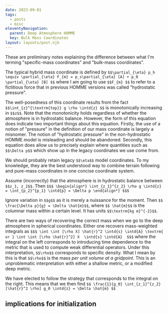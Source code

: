 ```yaml
---
date: 2023-09-01
tags:
  - posts
  - misc
eleventyNavigation:
  parent: Deep Atmosphere HOMME
  key: Bulk Mass Coordinates
layout: layouts/post.njk
---
```

These are preliminary notes explaining the difference between what I'm terming "specific-mass coordinates"
and "bulk-mass coordinates". 

The typical hybrid mass coordinate is defined by 
`$$\partial_{\eta} p_h \equiv \partial_{\eta} F_{m} = p_s\partial_{\eta} [A] + p_0 \partial_{\eta} [B] $$` 
where I am going to use `$$F_{m} $$` to refer to a fictitious force that in previous HOMME versions
was called "hydrostatic pressure". 

The well-posedness of this coordinate results from the fact 
`$$\int_{z}^{\textrm{top}} g \rho \intd{z} $$` is monotonically increasing in `$$z$$`. 
Note that the monotonicity holds regardless of whether the atmosphere is in hydrostatic balance. 
However, the form of this equation does indicate two important things about this equation.
Firstly, the use of a notion of "pressure" in the definition of our mass coordinate is largely a 
misnomer. The notion of "hydrostatic pressure" in the non-hydrostatic HOMME model
is misleading and should be abandoned.  Secondly, this equation does allow us to precisely
explain where quantities such as `$$\Delta p$$` which show up in the legacy coordinates we use come from.

We should probably retain legacy `$$\eta$$` model coordinates. 
To my knowledge, they are the best understood way to combine terrain following and pure-mass coordinates
in one concise coordinate system. 

Assume (incorrectly) that the atmosphere is in hydrostatic balance between `$$z_1, z_2$$`. Then
`$$$
\begin{align*}
  \int_{z_1}^{z_2} \rho g \intd{z} = \int_{p_2}^{p_1} \intd{p} = \Delta p
\end{align*}
$$$`


Ignore variation in `$$g$$` as it is merely a nuissance for the moment. Then `$$ \frac{\Delta p}{g} = \Delta \hat{m}$$`,
where `$$ \hat{m}$$` is the columnar mass within a certain level.  It has units `$$\textrm{kg m}^{-2}$$`.

There are two ways of recovering the correct mass when we go to the deep atmosphere in spherical coordinates.
Either one recovers mass-weighted integrals as
`$$$
  \int \int [\rho X] \hat{r}^2 \intd{s} \intd{A} \textrm{ or } \int \int [\rho \hat{r}^2] X  \intd{s} \intd{A} 
$$$`
where the integral on the left corresponds to introducing time dependence to the metric 
that is used to compute weak differential operators. 
Under this interpretation, `$$\rho$$` corresponds to specific density.
What I mean by this is that `$$\rho$$` is the mass _per unit volume at a gridpoint_. 
This is an unproblematic interpretation with either a shallow metric, or a modified deep metric.

We have elected to follow the strategy that corresponds to the integral on the right.
This means that we then find
`$$
\frac{1}{g_0} \int_{z_1}^{z_2} [\hat{r}^2 \rho] g_0 \intd{z} = \Delta \hat{m}
$$`

## implications for initialization


